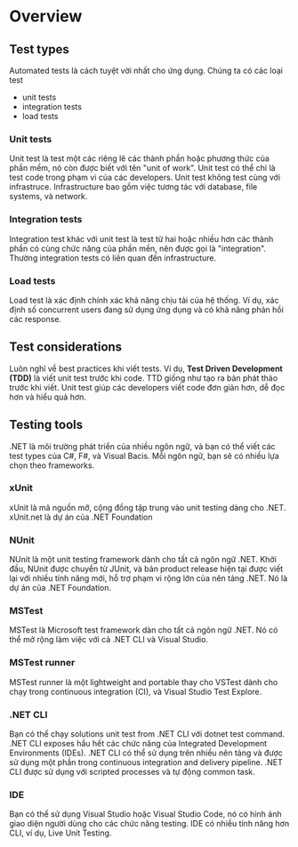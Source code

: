 # Overview

## Test types

Automated tests là cách tuyệt vời nhất cho ứng dụng. Chúng ta có các loại test

- unit tests
- integration tests
- load tests

### Unit tests

Unit test là test một các riêng lẽ các thành phần hoặc phương thức của phần mềm, nó còn được biết với tên "unit of work". Unit test có thể chỉ là test code trong phạm vi của các developers. Unit test không test cùng với infrastruce. Infrastructure bao gồm việc tương tác với database, file systems, và network.

### Integration tests

Integration test khác với unit test là test từ hai hoặc nhiều hơn các thành phần có cùng chức năng của phần mền, nên được gọi là "integration". Thường integration tests có liên quan đến infrastructure.

### Load tests

Load test là xác định chính xác khả năng chịu tải của hệ thống. Ví dụ,  xác định số concurrent users đang sử dụng ứng dụng và có khả năng phản hồi các response.

## Test considerations

Luôn nghĩ về best practices khi viết tests. Ví dụ, **Test Driven Development (TDD)** là viết unit test trước khi code. TTD giống như tạo ra bản phát thảo trước khi viết. Unit test giúp các developers viết code đơn giản hơn, dễ đọc hơn và hiểu quả hơn.

## Testing tools

.NET là môi trường phát triển của nhiều ngôn ngữ, và bạn có thể viết các test types của C#, F#, và Visual Bacis. Mỗi ngôn ngữ, bạn sẽ có nhiều lựa chọn theo frameworks.

### xUnit

xUnit là mã nguồn mỡ, cộng đồng tập trung vào unit testing dàng cho .NET. xUnit.net là dự án của .NET Foundation

### NUnit

NUnit là một unit testing framework dành cho tất cả ngôn ngữ .NET. Khởi đầu, NUnit được chuyển từ JUnit, và bản product release hiện tại được viết lại với nhiều tính năng mới, hỗ trợ phạm vi rộng lớn của nên tảng .NET. Nó là dự án của .NET Foundation.

### MSTest

MSTest là Microsoft test framework dàn cho tất cả ngôn ngữ .NET. Nó có thể mở rộng làm việc với cả .NET CLI và Visual Studio.

### MSTest runner

MSTest runner là một lightweight and portable thay cho VSTest dành cho chạy trong continuous integration (CI), và Visual Studio Test Explore.

### .NET CLI

Bạn có thể chạy solutions unit test from .NET CLI với dotnet test command. .NET CLI exposes hầu hết các chức năng của Integrated Development Environments (IDEs). .NET CLI có thể sử dụng trên nhiều nên tảng và được sử dụng một phần trong continuous integration and delivery pipeline. .NET CLI được sử dụng với scripted processes và tự động common task.

### IDE

Bạn có thể sử dụng Visual Studio hoặc Visual Studio Code, nó có hình ảnh giao diện người dùng cho các chức năng testing. IDE có nhiều tính năng hơn CLI, ví dụ, Live Unit Testing.